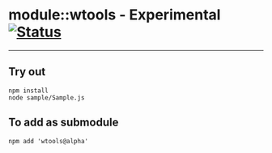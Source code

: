 
# module::wtools - Experimental [![Status](https://github.com/Wandalen/wtools_/workflows/Test/badge.svg)](https://github.com/Wandalen/wtools_/actions?query=workflow%3ATest)

___

## Try out
```
npm install
node sample/Sample.js
```

## To add as submodule
```
npm add 'wtools@alpha'
```
